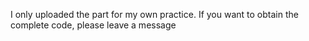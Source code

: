 I only uploaded the part for my own practice. If you want to obtain the complete code, please leave a message
